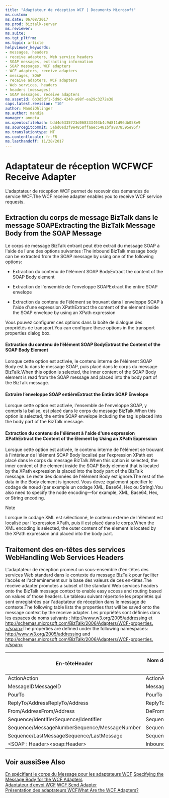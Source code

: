 ```yaml
---
title: "Adaptateur de réception WCF | Documents Microsoft"
ms.custom: 
ms.date: 06/08/2017
ms.prod: biztalk-server
ms.reviewer: 
ms.suite: 
ms.tgt_pltfrm: 
ms.topic: article
helpviewer_keywords:
- messages, headers
- receive adapters, Web service headers
- SOAP messages, extracting information
- SOAP messages, WCF adapters
- WCF adapters, receive adapters
- messages, SOAP
- receive adapters, WCF adapters
- Web services, headers
- headers [messages]
- SOAP messages, receive adapters
ms.assetid: 6b3d5df1-5d9d-4240-a98f-ea29c3272e38
caps.latest.revision: "10"
author: MandiOhlinger
ms.author: mandia
manager: anneta
ms.openlocfilehash: bdd4d6335723d068333403b4c9d811d96db058e9
ms.sourcegitcommit: 5abd0ed3f9e4858ffaaec5481bfa8878595e95f7
ms.translationtype: MT
ms.contentlocale: fr-FR
ms.lasthandoff: 11/28/2017
---
```

# <a name="wcf-receive-adapter"></a><span data-ttu-id="504e1-102">Adaptateur de réception WCF</span><span class="sxs-lookup"><span data-stu-id="504e1-102">WCF Receive Adapter</span></span>
<span data-ttu-id="504e1-103">L'adaptateur de réception WCF permet de recevoir des demandes de service WCF.</span><span class="sxs-lookup"><span data-stu-id="504e1-103">The WCF receive adapter enables you to receive WCF service requests.</span></span>  
  
## <a name="extracting-the-biztalk-message-body-from-the-soap-message"></a><span data-ttu-id="504e1-104">Extraction du corps de message BizTalk dans le message SOAP</span><span class="sxs-lookup"><span data-stu-id="504e1-104">Extracting the BizTalk Message Body from the SOAP Message</span></span>  
 <span data-ttu-id="504e1-105">Le corps de message BizTalk entrant peut être extrait du message SOAP à l'aide de l'une des options suivantes :</span><span class="sxs-lookup"><span data-stu-id="504e1-105">The inbound BizTalk message body can be extracted from the SOAP message by using one of the following options:</span></span>  
  
-   <span data-ttu-id="504e1-106">Extraction du contenu de l'élément SOAP Body</span><span class="sxs-lookup"><span data-stu-id="504e1-106">Extract the content of the SOAP Body element</span></span>  
  
-   <span data-ttu-id="504e1-107">Extraction de l'ensemble de l'enveloppe SOAP</span><span class="sxs-lookup"><span data-stu-id="504e1-107">Extract the entire SOAP envelope</span></span>  
  
-   <span data-ttu-id="504e1-108">Extraction du contenu de l'élément se trouvant dans l'enveloppe SOAP à l'aide d'une expression XPath</span><span class="sxs-lookup"><span data-stu-id="504e1-108">Extract the content of the element inside the SOAP envelope by using an XPath expression</span></span>  
  
 <span data-ttu-id="504e1-109">Vous pouvez configurer ces options dans la boîte de dialogue des propriétés de transport.</span><span class="sxs-lookup"><span data-stu-id="504e1-109">You can configure these options in the transport properties dialog box.</span></span>  
  
#### <a name="extract-the-content-of-the-soap-body-element"></a><span data-ttu-id="504e1-110">Extraction du contenu de l’élément SOAP Body</span><span class="sxs-lookup"><span data-stu-id="504e1-110">Extract the Content of the SOAP Body Element</span></span>  
 <span data-ttu-id="504e1-111">Lorsque cette option est activée, le contenu interne de l'élément SOAP Body est lu dans le message SOAP, puis placé dans le corps du message BizTalk.</span><span class="sxs-lookup"><span data-stu-id="504e1-111">When this option is selected, the inner content of the SOAP Body element is read from the SOAP message and placed into the body part of the BizTalk message.</span></span>  
  
#### <a name="extract-the-entire-soap-envelope"></a><span data-ttu-id="504e1-112">Extraire l’enveloppe SOAP entière</span><span class="sxs-lookup"><span data-stu-id="504e1-112">Extract the Entire SOAP Envelope</span></span>  
 <span data-ttu-id="504e1-113">Lorsque cette option est activée, l'ensemble de l'enveloppe SOAP, y compris la balise, est placé dans le corps du message BizTalk.</span><span class="sxs-lookup"><span data-stu-id="504e1-113">When this option is selected, the entire SOAP envelope including the tag is placed into the body part of the BizTalk message.</span></span>  
  
#### <a name="extract-the-content-of-the-element-by-using-an-xpath-expression"></a><span data-ttu-id="504e1-114">Extraction du contenu de l'élément à l'aide d'une expression XPath</span><span class="sxs-lookup"><span data-stu-id="504e1-114">Extract the Content of the Element by Using an XPath Expression</span></span>  
 <span data-ttu-id="504e1-115">Lorsque cette option est activée, le contenu interne de l'élément se trouvant à l'intérieur de l'élément SOAP Body localisé par l'expression XPath est placé dans le corps du message BizTalk.</span><span class="sxs-lookup"><span data-stu-id="504e1-115">When this option is selected, the inner content of the element inside the SOAP Body element that is located by the XPath expression is placed into the body part of the BizTalk message.</span></span> <span data-ttu-id="504e1-116">Le reste des données de l'élément Body est ignoré.</span><span class="sxs-lookup"><span data-stu-id="504e1-116">The rest of the data in the Body element is ignored.</span></span> <span data-ttu-id="504e1-117">Vous devez également spécifier le codage de nœud (par exemple un codage XML, Base64, Hex ou String).</span><span class="sxs-lookup"><span data-stu-id="504e1-117">You also need to specify the node encoding—for example, XML, Base64, Hex, or String encoding.</span></span>  
  
> [!NOTE]
>  <span data-ttu-id="504e1-118">Lorsque le codage XML est sélectionné, le contenu externe de l'élément est localisé par l'expression XPath, puis il est placé dans le corps.</span><span class="sxs-lookup"><span data-stu-id="504e1-118">When the XML encoding is selected, the outer content of the element is located by the XPath expression and placed into the body part.</span></span>  
  
## <a name="handling-web-services-headers"></a><span data-ttu-id="504e1-119">Traitement des en-têtes des services Web</span><span class="sxs-lookup"><span data-stu-id="504e1-119">Handling Web Services Headers</span></span>  
 <span data-ttu-id="504e1-120">L'adaptateur de réception promeut un sous-ensemble d'en-têtes des services Web standard dans le contexte du message BizTalk pour faciliter l'accès et l'acheminement sur la base des valeurs de ces en-têtes.</span><span class="sxs-lookup"><span data-stu-id="504e1-120">The receive adapter promotes a subset of the standard Web services headers onto the BizTalk message context to enable easy access and routing based on values of those headers.</span></span> <span data-ttu-id="504e1-121">Le tableau suivant répertorie les propriétés qui sont enregistrées par l'adaptateur de réception dans le message de contexte.</span><span class="sxs-lookup"><span data-stu-id="504e1-121">The following table lists the properties that will be saved onto the message context by the receive adapter.</span></span> <span data-ttu-id="504e1-122">Les propriétés sont définies dans les espaces de noms suivants : http://www.w3.org/2005/addressing et http://schemas.microsoft.com/BizTalk/2006/Adapters/WCF-properties.</span><span class="sxs-lookup"><span data-stu-id="504e1-122">The properties are defined under the following namespaces: http://www.w3.org/2005/addressing and http://schemas.microsoft.com/BizTalk/2006/Adapters/WCF-properties.</span></span>  
  
|<span data-ttu-id="504e1-123">En-tête</span><span class="sxs-lookup"><span data-stu-id="504e1-123">Header</span></span>|<span data-ttu-id="504e1-124">Nom de la propriété BizTalk</span><span class="sxs-lookup"><span data-stu-id="504e1-124">BizTalk property name</span></span>|<span data-ttu-id="504e1-125">Promue ?</span><span class="sxs-lookup"><span data-stu-id="504e1-125">Is promoted?</span></span>|  
|------------|---------------------------|------------------|  
|<span data-ttu-id="504e1-126">Action</span><span class="sxs-lookup"><span data-stu-id="504e1-126">Action</span></span>|<span data-ttu-id="504e1-127">Action</span><span class="sxs-lookup"><span data-stu-id="504e1-127">Action</span></span>|<span data-ttu-id="504e1-128">Oui</span><span class="sxs-lookup"><span data-stu-id="504e1-128">Yes</span></span>|  
|<span data-ttu-id="504e1-129">MessageID</span><span class="sxs-lookup"><span data-stu-id="504e1-129">MessageID</span></span>|<span data-ttu-id="504e1-130">MessageID</span><span class="sxs-lookup"><span data-stu-id="504e1-130">MessageID</span></span>|<span data-ttu-id="504e1-131">Non</span><span class="sxs-lookup"><span data-stu-id="504e1-131">No</span></span>|  
|<span data-ttu-id="504e1-132">Pour</span><span class="sxs-lookup"><span data-stu-id="504e1-132">To</span></span>|<span data-ttu-id="504e1-133">Pour</span><span class="sxs-lookup"><span data-stu-id="504e1-133">To</span></span>|<span data-ttu-id="504e1-134">Oui</span><span class="sxs-lookup"><span data-stu-id="504e1-134">Yes</span></span>|  
|<span data-ttu-id="504e1-135">ReplyTo/Address</span><span class="sxs-lookup"><span data-stu-id="504e1-135">ReplyTo/Address</span></span>|<span data-ttu-id="504e1-136">ReplyTo</span><span class="sxs-lookup"><span data-stu-id="504e1-136">ReplyTo</span></span>|<span data-ttu-id="504e1-137">Oui</span><span class="sxs-lookup"><span data-stu-id="504e1-137">Yes</span></span>|  
|<span data-ttu-id="504e1-138">From/Address</span><span class="sxs-lookup"><span data-stu-id="504e1-138">From/Address</span></span>|<span data-ttu-id="504e1-139">De</span><span class="sxs-lookup"><span data-stu-id="504e1-139">From</span></span>|<span data-ttu-id="504e1-140">Oui</span><span class="sxs-lookup"><span data-stu-id="504e1-140">Yes</span></span>|  
|<span data-ttu-id="504e1-141">Sequence/Identifier</span><span class="sxs-lookup"><span data-stu-id="504e1-141">Sequence/Identifier</span></span>|<span data-ttu-id="504e1-142">SequenceId</span><span class="sxs-lookup"><span data-stu-id="504e1-142">SequenceId</span></span>|<span data-ttu-id="504e1-143">Oui</span><span class="sxs-lookup"><span data-stu-id="504e1-143">Yes</span></span>|  
|<span data-ttu-id="504e1-144">Sequence/MessageNumber</span><span class="sxs-lookup"><span data-stu-id="504e1-144">Sequence/MessageNumber</span></span>|<span data-ttu-id="504e1-145">SequenceNumber</span><span class="sxs-lookup"><span data-stu-id="504e1-145">SequenceNumber</span></span>|<span data-ttu-id="504e1-146">Oui</span><span class="sxs-lookup"><span data-stu-id="504e1-146">Yes</span></span>|  
|<span data-ttu-id="504e1-147">Sequence/LastMessage</span><span class="sxs-lookup"><span data-stu-id="504e1-147">Sequence/LastMessage</span></span>|<span data-ttu-id="504e1-148">SequenceLastMessage</span><span class="sxs-lookup"><span data-stu-id="504e1-148">SequenceLastMessage</span></span>|<span data-ttu-id="504e1-149">Oui</span><span class="sxs-lookup"><span data-stu-id="504e1-149">Yes</span></span>|  
|<span data-ttu-id="504e1-150">\<SOAP : Header\></span><span class="sxs-lookup"><span data-stu-id="504e1-150">\<soap:Header\></span></span>|<span data-ttu-id="504e1-151">InboundHeaders</span><span class="sxs-lookup"><span data-stu-id="504e1-151">InboundHeaders</span></span>|<span data-ttu-id="504e1-152">Non</span><span class="sxs-lookup"><span data-stu-id="504e1-152">No</span></span>|  
  
## <a name="see-also"></a><span data-ttu-id="504e1-153">Voir aussi</span><span class="sxs-lookup"><span data-stu-id="504e1-153">See Also</span></span>  
 <span data-ttu-id="504e1-154">[En spécifiant le corps du Message pour les adaptateurs WCF](../core/specifying-the-message-body-for-the-wcf-adapters.md) </span><span class="sxs-lookup"><span data-stu-id="504e1-154">[Specifying the Message Body for the WCF Adapters](../core/specifying-the-message-body-for-the-wcf-adapters.md) </span></span>  
 <span data-ttu-id="504e1-155">[Adaptateur d’envoi WCF](../core/wcf-send-adapter.md) </span><span class="sxs-lookup"><span data-stu-id="504e1-155">[WCF Send Adapter](../core/wcf-send-adapter.md) </span></span>  
 [<span data-ttu-id="504e1-156">Présentation des adaptateurs WCF</span><span class="sxs-lookup"><span data-stu-id="504e1-156">What Are the WCF Adapters?</span></span>](../core/what-are-the-wcf-adapters.md)